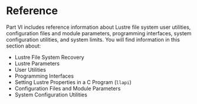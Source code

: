 # Reference

Part VI includes reference information about Lustre file system user utilities, configuration files and module parameters, programming interfaces, system configuration utilities, and system limits. You will find information in this section about:

- Lustre File System Recovery
- Lustre Parameters
- User Utilities
- Programming Interfaces
- Setting Lustre Properties in a C Program (`llapi`)
- Configuration Files and Module Parameters
- System Configuration Utilities